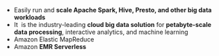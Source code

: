 - Easily run and **scale Apache Spark, Hive, Presto, and other big data workloads**
- It  is the industry-leading **cloud big data solution** for **petabyte-scale data processing**, interactive analytics, and machine learning
-  Amazon Elastic MapReduce
- Amazon **EMR Serverless**